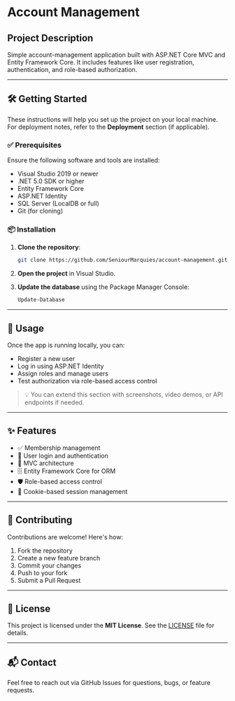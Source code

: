 ﻿# Account Management

## Project Description

Simple account-management application built with ASP.NET Core MVC and Entity Framework Core. It includes features like user registration, authentication, and role-based authorization.

---

## 🛠 Getting Started

These instructions will help you set up the project on your local machine. For deployment notes, refer to the **Deployment** section (if applicable).

### ✅ Prerequisites

Ensure the following software and tools are installed:

- Visual Studio 2019 or newer
- .NET 5.0 SDK or higher
- Entity Framework Core
- ASP.NET Identity
- SQL Server (LocalDB or full)
- Git (for cloning)

### 📦 Installation

1. **Clone the repository**:

   ```bash
   git clone https://github.com/SeniourMarquies/account-management.git
   ```

2. **Open the project** in Visual Studio.

3. **Update the database** using the Package Manager Console:

   ```powershell
   Update-Database
   ```

---

## 🚀 Usage

Once the app is running locally, you can:

- Register a new user
- Log in using ASP.NET Identity
- Assign roles and manage users
- Test authorization via role-based access control

> 💡 You can extend this section with screenshots, video demos, or API endpoints if needed.

---

## ✨ Features

- ✅ Membership management
- 🔐 User login and authentication
- 🧱 MVC architecture
- 🗄 Entity Framework Core for ORM
- 🛡 Role-based access control
- 🍪 Cookie-based session management

---

## 🤝 Contributing

Contributions are welcome! Here's how:

1. Fork the repository
2. Create a new feature branch
3. Commit your changes
4. Push to your fork
5. Submit a Pull Request

---

## 📄 License

This project is licensed under the **MIT License**. See the [LICENSE](LICENSE) file for details.

---

## 📬 Contact

Feel free to reach out via GitHub Issues for questions, bugs, or feature requests.
